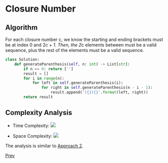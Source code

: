 # Closure Number

## Algorithm

For each closure number c, we know the starting and ending brackets must be at index 0 and 2*c + 1. Then, the 2*c elements between must be a valid sequence, plus the rest of the elements must be a valid sequence.

```python
class Solution:
    def generateParenthesis(self, n: int) -> List[str]:
        if n == 0: return ['']
        result = []
        for i in range(n):
            for left in self.generateParenthesis(i):
                for right in self.generateParenthesis(n - i - 1):
                    result.append('({}){}'.format(left, right))
        return result
```

## Complexity Analysis

* Time Complexity: ![](3.png)

* Space Complexity: ![](3.png)

The analysis is similar to [Approach 2](solution2.md).

[Prev](solution2.md)